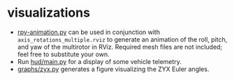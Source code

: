 # visualizations

* [rpy-animation.py](rpy-animation.py) can be used in conjunction with `axis_rotations_multiple.rviz` to generate an animation of the roll, pitch, and yaw of the multirotor in RViz. Required mesh files are not included; feel free to substitute your own.
* Run [hud/main.py](hud/main.py) for a display of some vehicle telemetry.
* [graphs/zyx.py](graphs/zyx.py) generates a figure visualizing the ZYX Euler angles.
